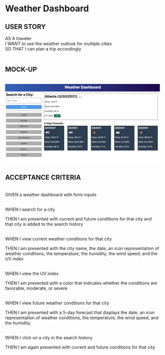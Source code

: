 # Weather Dashboard

## USER STORY
AS A traveler
<br>
I WANT to see the weather outlook for multiple cities
<br>
SO THAT I can plan a trip accordingly
<br>
<br>

## MOCK-UP
<br>
<img src="assets/images/06-server-side-apis-homework-demo.png">

## ACCEPTANCE CRITERIA
<br>
GIVEN a weather dashboard with form inputs
<br>
<br>

WHEN I search for a city

THEN I am presented with current and future conditions for that city and that city is added to the search history
<br>
<br>

WHEN I view current weather conditions for that city

THEN I am presented with the city name, the date, an icon representation of weather conditions, the temperature, the humidity, the wind speed, and the UV index
<br>
<br>

WHEN I view the UV index

THEN I am presented with a color that indicates whether the conditions are favorable, moderate, or severe
<br>
<br>

WHEN I view future weather conditions for that city

THEN I am presented with a 5-day forecast that displays the date, an icon representation of weather conditions, the temperature, the wind speed, and the humidity
<br>
<br>

WHEN I click on a city in the search history

THEN I am again presented with current and future conditions for that city  
